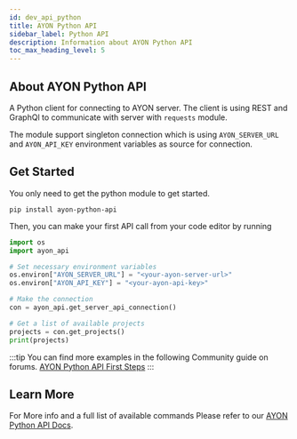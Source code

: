 ```yaml
---
id: dev_api_python
title: AYON Python API
sidebar_label: Python API
description: Information about AYON Python API
toc_max_heading_level: 5
---
```


## About AYON Python API

A Python client for connecting to AYON server. The client is using REST and GraphQl to communicate with server with `requests` module.

The module support singleton connection which is using `AYON_SERVER_URL` and `AYON_API_KEY` environment variables as source for connection. 

## Get Started 
You only need to get the python module to get started.
```
pip install ayon-python-api
```
Then, you can make your first API call from your code editor by running
```python
import os
import ayon_api

# Set necessary environment variables
os.environ["AYON_SERVER_URL"] = "<your-ayon-server-url>"
os.environ["AYON_API_KEY"] = "<your-ayon-api-key>"

# Make the connection
con = ayon_api.get_server_api_connection()

# Get a list of available projects
projects = con.get_projects()
print(projects)
```

:::tip
You can find more examples in the following Community guide on forums.
[AYON Python API First Steps](https://community.ynput.io/t/ayon-python-api-first-steps/1278)
:::

## Learn More

For More info and a full list of available commands
Please refer to our [AYON Python API Docs](https://ynput.github.io/ayon-python-api/).
